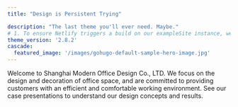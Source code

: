 ```yaml
---
title: "Design is Persistent Trying"

description: "The last theme you'll ever need. Maybe."
# 1. To ensure Netlify triggers a build on our exampleSite instance, we need to change a file in the exampleSite directory.
theme_version: '2.8.2'
cascade:
  featured_image: '/images/gohugo-default-sample-hero-image.jpg'
---
```

Welcome to Shanghai Modern Office Design Co., LTD. We focus on the design and decoration of office space, and are committed to providing customers with an efficient and comfortable working environment. See our case presentations to understand our design concepts and results.
